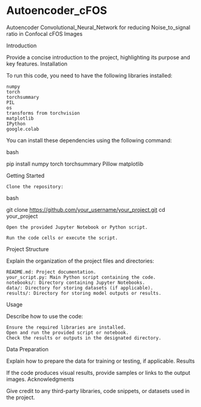 # Autoencoder_cFOS
Autoencoder Convolutional_Neural_Network for reducing Noise_to_signal ratio in Confocal cFOS Images

Introduction

Provide a concise introduction to the project, highlighting its purpose and key features.
Installation

To run this code, you need to have the following libraries installed:

    numpy
    torch
    torchsummary
    PIL
    os
    transforms from torchvision
    matplotlib
    IPython
    google.colab

You can install these dependencies using the following command:

bash

pip install numpy torch torchsummary Pillow matplotlib

Getting Started

    Clone the repository:

bash

git clone https://github.com/your_username/your_project.git
cd your_project

    Open the provided Jupyter Notebook or Python script.

    Run the code cells or execute the script.

Project Structure

Explain the organization of the project files and directories:

    README.md: Project documentation.
    your_script.py: Main Python script containing the code.
    notebooks/: Directory containing Jupyter Notebooks.
    data/: Directory for storing datasets (if applicable).
    results/: Directory for storing model outputs or results.

Usage

Describe how to use the code:

    Ensure the required libraries are installed.
    Open and run the provided script or notebook.
    Check the results or outputs in the designated directory.

Data Preparation

Explain how to prepare the data for training or testing, if applicable.
Results

If the code produces visual results, provide samples or links to the output images.
Acknowledgments

Give credit to any third-party libraries, code snippets, or datasets used in the project.
